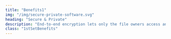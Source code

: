 ```yaml
---
title: "Benefits1"
img: "/img/secure-private-software.svg"
heading: "Secure & Private"
description: "End-to-end encryption lets only the file owners access and see their data."
class: "1stSetBenefits"
---
```


